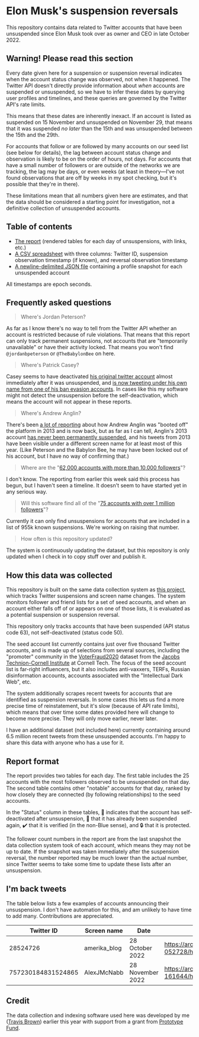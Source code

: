# Elon Musk's suspension reversals

This repository contains data related to Twitter accounts that have been unsuspended since Elon Musk took over as owner and CEO in late October 2022.

## Warning! Please read this section

Every date given here for a suspension or suspension reversal indicates when the account status change was observed, not when it happened.
The Twitter API doesn't directly provide information about _when_ accounts are suspended or unsuspended, so we have to infer these dates by
querying user profiles and timelines, and these queries are governed by the Twitter API's rate limits.

This means that these dates are inherently inexact. If an account is listed as suspended on 15 November and unsuspended on November 29,
that means that it was suspended _no later_ than the 15th and was unsuspended between the 15th and the 29th.

For accounts that follow or are followed by many accounts on our seed list (see below for details),
the lag between account status change and observation is likely to be on the order of hours, not days.
For accounts that have a small number of followers or are outside of the networks we are tracking, the lag may be days, or even weeks
(at least in theory—I've not found observations that are off by weeks in my spot checking, but it's possible that they're in there).

These limitations mean that all numbers given here are estimates, and that the data should be considered a starting point for investigation,
not a definitive collection of unsuspended accounts.

## Table of contents

* [The report](report/) (rendered tables for each day of unsuspensions, with links, etc.)
* [A CSV spreadsheet](data/timestamps.csv) with three columns: Twitter ID, suspension observation timestamp (if known), and reversal observation timestamp
* [A newline-delimited JSON file](data/profiles.ndjson) containing a profile snapshot for each unsuspended account

All timestamps are epoch seconds.

## Frequently asked questions

> Where's Jordan Peterson?

As far as I know there's no way to tell from the Twitter API whether an account is restricted because of rule violations.
That means that this report can only track permanent suspensions, not accounts that are "temporarily unavailable" or have
their activity locked. That means you won't find `@jordanbpeterson` or `@TheBabylonBee` on here.

> Where's Patrick Casey?

Casey seems to have deactivated [his original twitter account](https://twitter.com/PatrickCaseyUSA) almost
immediately after it was unsuspended, and [is now tweeting under his own name from one of his
ban evasion accounts](https://twitter.com/travisbrown/status/1597822538692055040).
In cases like this my software might not detect the unsuspension before the self-deactivation,
which means the account will not appear in these reports.

> Where's Andrew Anglin?

There's been [a lot of reporting](https://www.rollingstone.com/politics/politics-news/elon-musk-twitter-reinstates-neo-nazi-andrew-anglin-account-1234640390/)
about how Andrew Anglin was "booted off" the platform in 2013 and is now back,
but as far as I can tell, Anglin's 2013 account [has never been permanently suspended](https://twitter.com/murphtracks/status/1598937629504200704),
and his tweets from 2013 have been visible under a different screen name for at least most of this year.
(Like Peterson and the Babylon Bee, he may have been locked out of his account, but I have no way of confirming that.)

> Where are the "[62,000 accounts with more than 10,000 followers](https://www.platformer.news/p/why-some-tech-ceos-are-rooting-for)"?

I don't know. The reporting from earlier this week said this process has begun, but I haven't seen a timeline.
It doesn't seem to have started yet in any serious way.

> Will this software find all of the "[75 accounts with over 1 million followers](https://www.platformer.news/p/why-some-tech-ceos-are-rooting-for)"?

Currently it can only find unsuspensions for accounts that are included in a list of 955k known suspensions. We're working on raising that number.

> How often is this repository updated?

The system is continuously updating the dataset, but this repository is only updated when I check in to copy stuff over and publish it.

## How this data was collected

This repository is built on the same data collection system as [this project](https://github.com/travisbrown/twitter-watch),
which tracks Twitter suspensions and screen name changes.
The system monitors follower and friend lists for a set of seed accounts, and when an account either falls off of
or appears on one of those lists, it is evaluated as a potential suspension or suspension reversal.

This repository only tracks accounts that have been suspended (API status code 63), not self-deactivated (status code 50).

The seed account list currently contains just over five thousand Twitter accounts,
and is made up of selections from several sources, including the "promoter" community in the [VoterFraud2020](https://voterfraud2020.io/) dataset
from the [Jacobs Technion-Cornell Institute](https://tech.cornell.edu/jacobs-technion-cornell-institute/) at Cornell Tech.
The focus of the seed account list is far-right influencers, but it also includes anti-vaxxers, TERFs, Russian disinformation accounts,
accounts associated with the "Intellectual Dark Web", etc.

The system additionally scrapes recent tweets for accounts that are identified as suspension reversals.
In some cases this lets us find a more precise time of reinstatement, but it's slow (because of API rate limits),
which means that over time some dates provided here will change to become more precise. They will only move earlier, never later.

I have an additional dataset (not included here) currently containing around 6.5 million recent tweets from these unsuspended accounts.
I'm happy to share this data with anyone who has a use for it.

## Report format

The report provides two tables for each day. The first table includes the 25 accounts with the most followers observed to be unsuspended on that day.
The second table contains other "notable" accounts for that day, ranked by how closely they are connected (by following relationships) to the seed accounts.

In the "Status" column in these tables, :wave: indicates that the account has self-deactivated after unsuspension, :no_entry_sign: that it has already been suspended again, :heavy_check_mark: that it is verified (in the non-Blue sense), and :lock: that it is protected.

The follower count numbers in the report are from the last snapshot the data collection system took of each account, which means they may not be up to date.
If the snapshot was taken immediately after the suspension reversal, the number reported may be much lower than the actual number,
since Twitter seems to take some time to update these lists after an unsuspension.

## I'm back tweets

The table below lists a few examples of accounts announcing their unsuspension.
I don't have automation for this, and am unlikely to have time to add many. Contributions are appreciated.

|Twitter ID|Screen name|Date|Link|
|----------|-----------|----|----|
|28524726|amerika_blog|28 October 2022|https://archive.today/2022.11.28-052728/https://twitter.com/amerika_blog/status/1585817570116272128|
|757230184831524865|AlexJMcNabb|28 November 2022|https://archive.today/2022.12.01-161644/https://twitter.com/AlexJMcNabb/status/1597280844128784384|

## Credit

The data collection and indexing software used here was developed by me ([Travis Brown](https://twitter.com/travisbrown)) earlier this year with support from a grant from [Prototype Fund](https://prototypefund.de/en/).